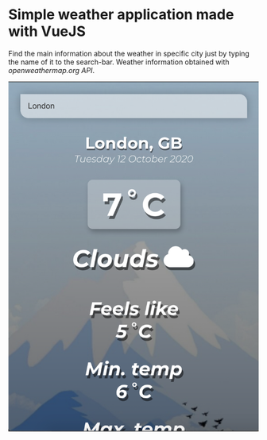 # Simple weather application made with VueJS

Find the main information about the weather in specific city just by typing the name of it to the search-bar. Weather information obtained with *openweathermap.org API*.

![](src/assets/main-page-screenshot.png)
